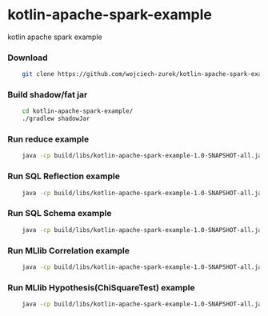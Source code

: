 # kotlin-apache-spark-example
kotlin apache spark example

### Download

```bash
    git clone https://github.com/wojciech-zurek/kotlin-apache-spark-example.git
```

### Build shadow/fat jar

```bash
    cd kotlin-apache-spark-example/
    ./gradlew shadowJar
```

### Run reduce example

```bash
    java -cp build/libs/kotlin-apache-spark-example-1.0-SNAPSHOT-all.jar eu.wojciechzurek.spark.ReduceExampleKt
```

### Run SQL Reflection example

```bash
    java -cp build/libs/kotlin-apache-spark-example-1.0-SNAPSHOT-all.jar eu.wojciechzurek.spark.SQLReflectionExampleKt
```

### Run SQL Schema example

```bash
    java -cp build/libs/kotlin-apache-spark-example-1.0-SNAPSHOT-all.jar eu.wojciechzurek.spark.SQLSchemaExampleKt
```

### Run MLlib Correlation example

```bash
    java -cp build/libs/kotlin-apache-spark-example-1.0-SNAPSHOT-all.jar eu.wojciechzurek.spark.CorrelationExampleKt
```

### Run MLlib Hypothesis(ChiSquareTest) example    

```bash
    java -cp build/libs/kotlin-apache-spark-example-1.0-SNAPSHOT-all.jar eu.wojciechzurek.spark.HypothesisExampleKt
```